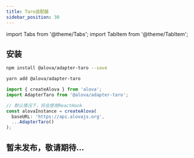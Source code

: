 ```yaml
---
title: Taro适配器
sidebar_position: 30
---
```


import Tabs from '@theme/Tabs';
import TabItem from '@theme/TabItem';

## 安装

<Tabs groupId="framework">
<TabItem value="1" label="npm">

```bash
npm install @alova/adapter-taro --save
```

</TabItem>
<TabItem value="2" label="yarn">

```bash
yarn add @alova/adapter-taro
```

</TabItem>
</Tabs>

```javascript
import { createAlova } from 'alova';
import AdapterTaro from '@alova/adapter-taro';

// 默认情况下，将会使用ReactHook
const alovaInstance = createAlova(
  baseURL: 'https://api.alovajs.org',
  ...AdapterTaro()
);
```

## 暂未发布，敬请期待...
